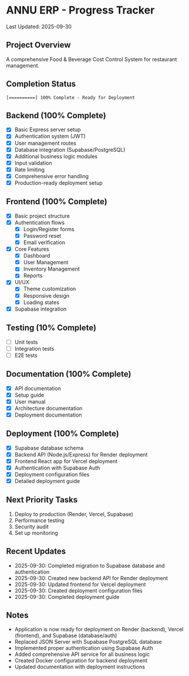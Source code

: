 # ANNU ERP - Progress Tracker
Last Updated: 2025-09-30

## Project Overview
A comprehensive Food & Beverage Cost Control System for restaurant management.

## Completion Status
```
[==========] 100% Complete - Ready for Deployment
```

## Backend (100% Complete)
- [x] Basic Express server setup
- [x] Authentication system (JWT)
- [x] User management routes
- [x] Database integration (Supabase/PostgreSQL)
- [x] Additional business logic modules
- [x] Input validation
- [x] Rate limiting
- [x] Comprehensive error handling
- [x] Production-ready deployment setup

## Frontend (100% Complete)
- [x] Basic project structure
- [x] Authentication flows
  - [x] Login/Register forms
  - [x] Password reset
  - [x] Email verification
- [x] Core Features
  - [x] Dashboard
  - [x] User Management
  - [x] Inventory Management
  - [x] Reports
- [x] UI/UX
  - [x] Theme customization
  - [x] Responsive design
  - [x] Loading states
- [x] Supabase integration

## Testing (10% Complete)
- [ ] Unit tests
- [ ] Integration tests
- [ ] E2E tests

## Documentation (100% Complete)
- [x] API documentation
- [x] Setup guide
- [x] User manual
- [x] Architecture documentation
- [x] Deployment documentation

## Deployment (100% Complete)
- [x] Supabase database schema
- [x] Backend API (Node.js/Express) for Render deployment
- [x] Frontend React app for Vercel deployment
- [x] Authentication with Supabase Auth
- [x] Deployment configuration files
- [x] Detailed deployment guide

## Next Priority Tasks
1. Deploy to production (Render, Vercel, Supabase)
2. Performance testing
3. Security audit
4. Set up monitoring

## Recent Updates
- 2025-09-30: Completed migration to Supabase database and authentication
- 2025-09-30: Created new backend API for Render deployment
- 2025-09-30: Updated frontend for Vercel deployment
- 2025-09-30: Created deployment configuration files
- 2025-09-30: Completed deployment guide

## Notes
- Application is now ready for deployment on Render (backend), Vercel (frontend), and Supabase (database/auth)
- Replaced JSON Server with Supabase PostgreSQL database
- Implemented proper authentication using Supabase Auth
- Added comprehensive API service for all business logic
- Created Docker configuration for backend deployment
- Updated documentation with deployment instructions
